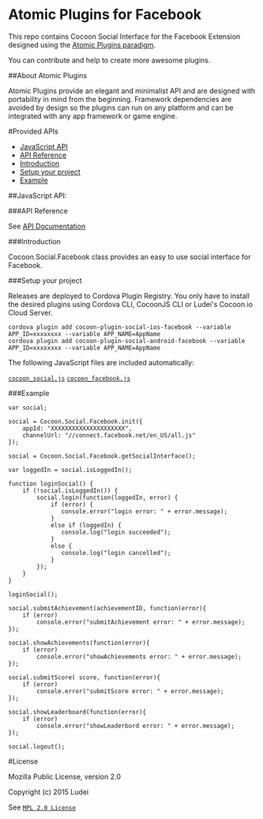 Atomic Plugins for Facebook
========================================

This repo contains Cocoon Social Interface for the Facebook Extension designed using the [Atomic Plugins paradigm](#about-atomic-plugins). 

You can contribute and help to create more awesome plugins.

##About Atomic Plugins

Atomic Plugins provide an elegant and minimalist API and are designed with portability in mind from the beginning. Framework dependencies are avoided by design so the plugins can run on any platform and can be integrated with any app framework or game engine. 

#Provided APIs

  * [JavaScript API](#javascript-api)
  * [API Reference](#api-reference)
  * [Introduction](#introduction)
  * [Setup your project](#setup-your-project)
  * [Example](#example-1)

##JavaScript API:

###API Reference

See [API Documentation](http://ludei.github.io/atomic-plugins-docs/dist/doc/js/Cocoon.Social.Facebook.html)

###Introduction 

Cocoon.Social.Facebook class provides an easy to use social interface for Facebook. 

###Setup your project

Releases are deployed to Cordova Plugin Registry. You only have to install the desired plugins using Cordova CLI, CocoonJS CLI or Ludei's Cocoon.io Cloud Server.

	cordova plugin add cocoon-plugin-social-ios-facebook --variable APP_ID=xxxxxxxx --variable APP_NAME=AppName
	cordova plugin add cocoon-plugin-social-android-facebook --variable APP_ID=xxxxxxxx --variable APP_NAME=AppName

The following JavaScript files are included automatically:

[`cocoon_social.js`](https://github.com/ludei/atomic-plugins-social/blob/master/src/js/cocoon_social.js)
[`cocoon_facebook.js`](src/js/cocoon_facebook.js)

###Example

	var social;
		
	social = Cocoon.Social.Facebook.init({
	    appId: "XXXXXXXXXXXXXXXXXXXXX",
	    channelUrl: "//connect.facebook.net/en_US/all.js"
	});

	social = Cocoon.Social.Facebook.getSocialInterface();

	var loggedIn = social.isLoggedIn();

	function loginSocial() {
		if (!social.isLoggedIn()) {
	    	social.login(function(loggedIn, error) {
	            if (error) {
	               console.error("login error: " + error.message);
	            }
	            else if (loggedIn) {
	               console.log("login succeeded");
	            }
	            else {
	               console.log("login cancelled");
	            }
	    	});
		}
	}

	loginSocial();

    social.submitAchievement(achievementID, function(error){
    	if (error)
        	console.error("submitAchievement error: " + error.message);
	});

	social.showAchievements(function(error){
    	if (error)
        	console.error("showAchievements error: " + error.message);
	});

	social.submitScore( score, function(error){
		if (error)
    		console.error("submitScore error: " + error.message);
	});

	social.showLeaderboard(function(error){
		if (error)
 			console.error("showLeaderbord error: " + error.message);
	});

    social.logout();

#License

Mozilla Public License, version 2.0

Copyright (c) 2015 Ludei 

See [`MPL 2.0 License`](LICENSE)
